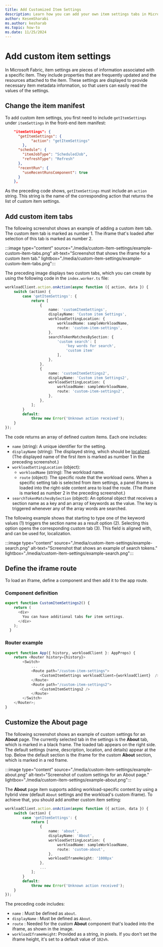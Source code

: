 ```yaml
---
title: Add Customized Item Settings
description: Learn how you can add your own item settings tabs in Microsoft Fabric.
author: KesemSharabi
ms.author: kesharab
ms.topic: how-to
ms.date: 11/25/2024
---
```

# Add custom item settings

In Microsoft Fabric, item settings are pieces of information associated with a specific item. They include properties that are frequently updated and the resources attached to the item. These settings are displayed to provide necessary item metadata information, so that users can easily read the values of the settings.

## Change the item manifest

To add custom item settings, you first need to include `getItemSettings` under `itemSettings` in the front-end item manifest:

```json
    "itemSettings": {
      "getItemSettings": {
            "action": "getItemSettings"
        },
      "schedule": {
        "itemJobType": "ScheduledJob",
        "refreshType": "Refresh"
      },
      "recentRun": {
        "useRecentRunsComponent": true
      }
    },
```

As the preceding code shows, `getItemSettings` must include an `action` string. This string is the name of the corresponding action that returns the list of custom item settings.

## Add custom item tabs

The following screenshot shows an example of adding a custom item tab. The custom item tab is marked as number 1. The iframe that's loaded after selection of this tab is marked as number 2.

:::image type="content" source="./media/custom-item-settings/example-custom-item-tabs.png" alt-text="Screenshot that shows the iframe for a custom item tab." lightbox="./media/custom-item-settings/example-custom-item-tabs.png":::

The preceding image displays two custom tabs, which you can create by using the following code in the `index.worker.ts` file:

```typescript
workloadClient.action.onAction(async function ({ action, data }) {
    switch (action) {
        case 'getItemSettings': {
            return [
                {
                    name: 'customItemSettings',
                    displayName: 'Custom item Settings',
                    workloadSettingLocation: {
                        workloadName: sampleWorkloadName,
                        route: 'custom-item-settings',
                    },
                    searchTokenMatchesBySection: {
                        'custom search': [
                            'key words for search',
                            'custom item'
                        ],
                    },
                },
                {
                    name: 'customItemSettings2',
                    displayName: 'Custom item Settings2',
                    workloadSettingLocation: {
                        workloadName: sampleWorkloadName,
                        route: 'custom-item-settings2',
                    },
                },
            ];
        }
        default:
            throw new Error('Unknown action received');
    }
});
```

The code returns an array of defined custom items. Each one includes:

- `name` (string): A unique identifier for the setting.
- `displayName` (string): The displayed string, which should be [localized](localization.md). (The displayed name of the first item is marked as number 1 in the preceding screenshot.)
- `workloadSettingLocation` (object):
  - `workloadName` (string): The workload name.
  - `route` (object): The specific route that the workload owns. When a specific setting tab is selected from item settings, a panel iframe is loaded into the right-side content area to load the route. (The iframe is marked as number 2 in the preceding screenshot.)
- `searchTokenMatchesBySection` (object): An optional object that receives a section name as a key and an array of keywords as the value. The key is triggered whenever any of the array words are searched.

The following example shows that starting to type one of the keyword values (1) triggers the section name as a result option (2). Selecting this option opens the corresponding custom tab (3). This field is aligned with, and can be used for, localization.

:::image type="content" source="./media/custom-item-settings/example-search.png" alt-text="Screenshot that shows an example of search tokens." lightbox="./media/custom-item-settings/example-search.png":::

## Define the iframe route

To load an iframe, define a component and then add it to the app route.

### Component definition

```typescript
export function CustomItemSettings2() {
    return (
      <div>
        You can have additional tabs for item settings.
      </div>
    );
  }

```

### Router example

```typescript
export function App({ history, workloadClient }: AppProps) {
    return <Router history={history}>
        <Switch>
            ...
            <Route path="/custom-item-settings">
                <CustomItemSettings workloadClient={workloadClient}  />
            </Route>
            <Route path="/custom-item-settings2">
                <CustomItemSettings2 />
            </Route>
        </Switch>
    </Router>;
}
```

## Customize the About page

The following screenshot shows an example of custom settings for an **About** page. The currently selected tab in the settings is the **About** tab, which is marked in a black frame. The loaded tab appears on the right side. The default settings (name, description, location, and details) appear at the top. Below the default section is the iframe for the custom **About** section, which is marked in a red frame.

:::image type="content" source="./media/custom-item-settings/example-about.png" alt-text="Screenshot of custom settings for an About page." lightbox="./media/custom-item-settings/example-about.png":::

The **About** page item supports adding workload-specific content by using a hybrid view (default `About` settings and the workload's custom iframe). To achieve that, you should add another custom item setting:

```typescript
workloadClient.action.onAction(async function ({ action, data }) {
    switch (action) {
        case 'getItemSettings': {
            return [
                {
                    name: 'about',
                    displayName: 'About',
                    workloadSettingLocation: {
                        workloadName: sampleWorkloadName,
                        route: 'custom-about',
                    },
                    workloadIframeHeight: '1000px'
                },
                ...
            ];
        }
        default:
            throw new Error('Unknown action received');
    }
});
```

The preceding code includes:

- `name` : Must be defined as `about`.
- `displayName` : Must be defined as `About`.
- `route` : Needed for the custom **About** component that's loaded into the iframe, as shown in the image.
- `workloadIframeHeight`: Provided as a string, in pixels. If you don't set the iframe height, it's set to a default value of `102vh`.

